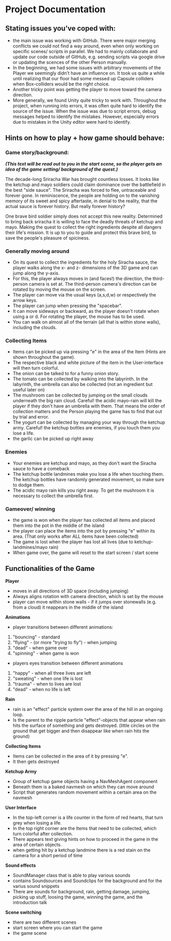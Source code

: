 # Project Documentation

## Stating issues you've coped with:
- the main issue was working with GitHub. There were major merging conflicts we could not find a way around, even when only working on specific scenes/ scripts in parallel. We had to mainly collaborate and update our code outside of GitHub, e.g. sending scripts via google drive or updating the scences of the other Person manually. 
- In the beginning, we had some issues with arbitrary movements of the Player we seemingly didn't have an influence on. It took us quite a while until realizing that our floor had some messed up Capsule colliders when Box-colliders would be the right choice. 
- Another tricky point was getting the player to move toward the camera direction.
- More generally, we found Unity quite tricky to work with. Throughout the project, when running into errors, it was often quite hard to identify the source of the issue. When the issue was due to script errors, debug messages helped to identify the mistakes. However, especially errors due to mistakes in the Unity editor were hard to identify. 

## Hints on how to play + how game should behave:

### Game story/background:

***(This text will be read out to you in the start scene, so the player gets an idea of the game setting/ background of the quest.)***

The decade-long Sriracha War has brought countless losses. It looks like the ketchup and mayo soldiers could claim dominance over the battlefield in the best "side sauce". The Sriracha was forced to flee, untraceable and forever gone. In reminiscence, the people are holding on to the vanishing memory of its sweet and spicy aftertaste, in denial to the reality, that the actual sauce is forever history. But really forever history?

One brave bird soldier simply does not accept this new reality. Determined to bring back sriracha it is willing to face the deadly threats of ketchup and mayo. Making the quest to collect the right ingredients despite all dangers their life's mission. It is up to you to guide and protect this brave bird, to save the people's pleasure of spiciness.

### Generally moving around 
- On its quest to collect the ingredients for the holy Siracha sauce, the player walks along the x- and z- dimensions of the 3D game and can jump along the y-axis. 
- For this, the player always moves in (and faces!) the direction, the third-person camera is set at. The third-person camera's direction can be rotated by moving the mouse on the screen. 
- The player can move via the usual keys (a,s,d,w) or respectively the arrow keys. 
- The player can jump when pressing the "spacebar".
- It can move sideways or backward, as the player doesn't rotate when using a or d. For rotating the player, the mouse has to be used. 
- You can walk on almost all of the terrain (all that is within stone walls), including the clouds.

### Collecting Items
- Items can be picked up via pressing "e" in the area of the Item (Hints are shown throughout the game). 
- The respective black and white picture of the item in the User-interface will then turn colorful.
- The onion can be talked to for a funny onion story.
- The tomato can be collected by walking into the labyrinth. In the labyrinth, the umbrella can also be collected (not an ingredient but useful later on) 
- The mushroom can be collected by jumping on the small clouds underneath the big rain cloud. Careful! the acidic mayo-rain will kill the player if they don't have an umbrella with them. That means the order of collection matters and the Person playing the game has to find that out by trial and error. 
- The yogurt can be collected by managing your way through the ketchup army. Careful! the ketchup bottles are enemies, if you touch them you lose a life.
- the garlic can be picked up right away


### Enemies
- Your enemies are ketchup and mayo, as they don't want the Siracha sauce to have a comeback
- The ketchup bottle landmines make you lose a life when touching them. The ketchup bottles have randomly generated movement, so make sure to dodge them.
- The acidic mayo rain kills you right away. To get the mushroom it is necessary to collect the umbrella first. 

### Gameover/ winning
- the game is won when the player has collected all items and placed them into the pot in the middle of the island 
- the player can place the items into the pot by pressing "e" within its area. (That only works after ALL items have been collected) 
- The game is lost when the player has lost all lives (due to ketchup-landmines/mayo rain) 
- When game over, the game will reset to the start screen / start scene

## Functionalities of the Game

**Player**
- moves in all directions of 3D space (including jumping) 
- Always aligns rotation with camera direction, which is set by the mouse
- player can move within stone walls - if it jumps over stonewalls (e.g. from a cloud) it reappears in the middle of the island

**Animations**
- player transitions between different animations: 
 1. "bouncing" - standard
 2. "flying" - (or more "trying to fly") - when jumping
 3. "dead" - when game over
 4. "spinning" - when game is won

- players eyes transition between different animations
1. "happy" - when all three lives are left
2. "sweating" - when one life is lost
3. "trauma" - when to lives are lost
4. "dead" - when no life is left

**Rain**
- rain is an "effect" particle system over the area of the hill in an ongoing loop. 
- Is the parent to the ripple particle "effect"-objects that appear when rain hits the surface of something and gets destroyed. (little circles on the ground that get bigger and then disappear like when rain hits the ground)

**Collecting Items**
- Items can be collected in the area of it by pressing "e". 
- It then gets destroyed 

**Ketchup Army**
- Group of ketchup game objects having a NavMeshAgent component
- Beneath them is a baked navmesh on which they can move around
- Script that generates random movement within a certain area on the navmesh

**User Interface**
- In the top-left corner is a life counter in the form of red hearts, that turn grey when losing a life. 
- In the top right corner are the Items that need to be collected, which turn colorful after collection.
- There appears text giving hints on how to proceed in the game in the area of certain objects.
- when getting hit by a ketchup landmine there is a red stain on the camera for a short period of time

**Sound effects**
- SoundManager class that is able to play various sounds
- contains Soundsources and Soundclips for the background and for the varius sound snippets
- There are sounds for background, rain, getting damage, jumping, picking up stuff, loosing the game, winning the game, and the introduction talk 

**Scene switching** 
- there are two different scenes
- start screen where you can start the game
- the game scene 



